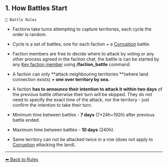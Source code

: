 ## 1. How Battles Start

`📑 Battle Rules`

- Factions take turns attempting to capture territories, each cycle the order is random.

- Cycle is a set of battles, one for each faction + a [Corruption](https://zeithalt.github.io/rules/#rules_09_corruption) battle.

- Faction members are free to decide where to attack by voting or any other process agreed in the faction chat, the battle is can be started by any [Key faction member](https://zeithalt.github.io/rules/#rules_07_key_members) using **/faction_battle** command.

- A faction can only **attack neighbouring territories **(where land connection exists) **+ one over territory by sea.**

- A faction **has to announce their intention to attack it within two days** of the previous battle otherwise their turn will be skipped. They do not need to specify the exact time of the attack, nor the territory - just confirm the intention to take their turn.

- Minimum time between battles - **7 days** (7*24h=192h) after previous battle ended.

- Maximum time between battles - **10 days** (240h).

- Same territory can not be attacked twice in a row (does not apply to [Corruption](https://zeithalt.github.io/rules/#rules_09_corruption) attacking the land).


----------
[⬅️ Back to Rules](/index.html#rules_01_how_battles_start)